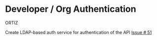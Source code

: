 # Developer / Org Authentication

ORTIZ

Create LDAP-based auth service for authentication of the API [Issue # 51](https://github.com/catalyzeio/paas-engineering/issues/51)


